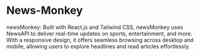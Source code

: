 # News-Monkey
newsMonkey: Built with React.js and Tailwind CSS, newsMonkey uses NewsAPI to deliver real-time updates on sports, entertainment, and more. With a responsive design, it offers seamless browsing across desktop and mobile, allowing users to explore headlines and read articles effortlessly.
